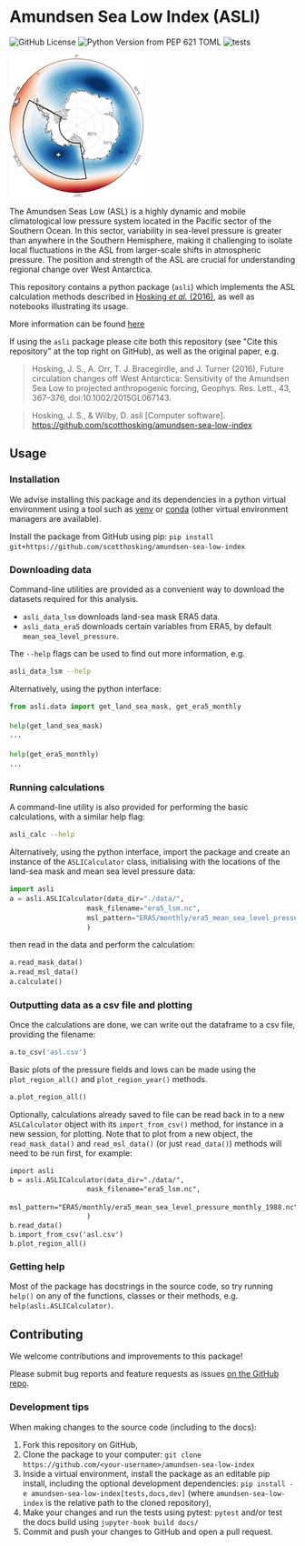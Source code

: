# Amundsen Sea Low Index (ASLI)

![GitHub License](https://img.shields.io/github/license/davidwilby/amundsen-sea-low-index)
![Python Version from PEP 621 TOML](https://img.shields.io/python/required-version-toml?tomlFilePath=https%3A%2F%2Fraw.githubusercontent.com%2Fdavidwilby%2Famundsen-sea-low-index%2Fpackaging%2Fpyproject.toml)
![tests](https://github.com/davidwilby/amundsen-sea-low-index/actions/workflows/tests.yml/badge.svg)

![ASL image](asl.jpg) 

The Amundsen Seas Low (ASL) is a highly dynamic and mobile climatological low pressure system located in the Pacific sector of the Southern Ocean. In this sector, variability in sea-level pressure is greater than anywhere in the Southern Hemisphere, making it challenging to isolate local fluctuations in the ASL from larger-scale shifts in atmospheric pressure. The position and strength of the ASL are crucial for understanding regional change over West Antarctica. 

This repository contains a python package (`asli`) which implements the ASL calculation methods described in [Hosking *et al.* (2016)](http://dx.doi.org/10.1002/2015GL067143), as well as notebooks illustrating its usage.

More information can be found [here](https://scotthosking.com/asl_index)

If using the `asli` package please cite both this repository (see "Cite this repository" at the top right on GitHub), as well as the original paper, e.g.

> Hosking, J. S., A. Orr, T. J. Bracegirdle, and J. Turner (2016), Future circulation changes off West Antarctica: Sensitivity of the Amundsen Sea Low to projected anthropogenic forcing, Geophys. Res. Lett., 43, 367–376, doi:10.1002/2015GL067143. 

> Hosking, J. S., & Wilby, D. asli [Computer software]. https://github.com/scotthosking/amundsen-sea-low-index

## Usage

### Installation

We advise installing this package and its dependencies in a python virtual environment using a tool such as [venv](https://docs.python.org/3/library/venv.html) or [conda](https://conda.io/projects/conda/en/latest/user-guide/getting-started.html#managing-python) (other virtual environment managers are available).

Install the package from GitHub using pip: `pip install git+https://github.com/scotthosking/amundsen-sea-low-index`

### Downloading data
Command-line utilities are provided as a convenient way to download the datasets required for this analysis.

+ `asli_data_lsm` downloads land-sea mask ERA5 data.
+ `asli_data_era5` downloads certain variables from ERA5, by default `mean_sea_level_pressure`.

The `--help` flags can be used to find out more information, e.g.

```sh
asli_data_lsm --help
```

Alternatively, using the python interface:

```py
from asli.data import get_land_sea_mask, get_era5_monthly

help(get_land_sea_mask)
...

help(get_era5_monthly)
...
```

### Running calculations
A command-line utility is also provided for performing the basic calculations, with a similar help flag:

```sh
asli_calc --help
```

Alternatively, using the python interface, import the package and create an instance of the `ASLICalculator` class, initialising with the locations of the land-sea mask and mean sea level pressure data:

```py
import asli
a = asli.ASLICalculator(data_dir="./data/", 
                   mask_filename="era5_lsm.nc",
                   msl_pattern="ERA5/monthly/era5_mean_sea_level_pressure_monthly_1988.nc"
                   )
```

then read in the data and perform the calculation:

```py
a.read_mask_data()
a.read_msl_data()
a.calculate()
```

### Outputting data as a csv file and plotting
Once the calculations are done, we can write out the dataframe to a csv file, providing the filename:

```py
a.to_csv('asl.csv')
```

Basic plots of the pressure fields and lows can be made using the `plot_region_all()` and `plot_region_year()` methods.

```py
a.plot_region_all()
```

Optionally, calculations already saved to file can be read back in to a new `ASLCalculator` object with its `import_from_csv()` method, for instance in a new session, for plotting. Note that to plot from a new object, the `read_mask_data()` and `read_msl_data()` (or just `read_data()`) methods will need to be run first, for example:

```
import asli
b = asli.ASLICalculator(data_dir="./data/", 
                   mask_filename="era5_lsm.nc",
                   msl_pattern="ERA5/monthly/era5_mean_sea_level_pressure_monthly_1988.nc"
                   )
b.read_data()
b.import_from_csv('asl.csv')
b.plot_region_all()
```

### Getting help
Most of the package has docstrings in the source code, so try running `help()` on any of the functions, classes or their methods, e.g. `help(asli.ASLICalculator)`.


## Contributing
We welcome contributions and improvements to this package!

Please submit bug reports and feature requests as issues [on the GitHub repo](https://github.com/scotthosking/amundsen-sea-low-index/issues/new).

### Development tips

When making changes to the source code (including to the docs):

1. Fork this repository on GitHub,
1. Clone the package to your computer: `git clone https://github.com/<your-username>/amundsen-sea-low-index`
1. Inside a virtual environment, install the package as an editable pip install, including the optional development dependencies: `pip install -e amundsen-sea-low-index[tests,docs,dev]` (where `amundsen-sea-low-index` is the relative path to the cloned repository),
1. Make your changes and run the tests using pytest: `pytest` and/or test the docs build using `jupyter-book build docs/`
1. Commit and push your changes to GitHub and open a pull request.
